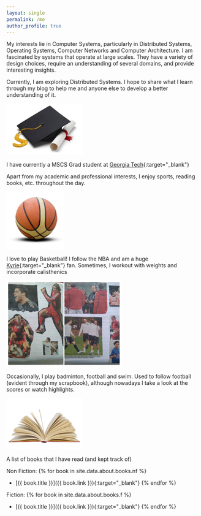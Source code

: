 ```yaml
---
layout: single
permalink: /me
author_profile: true
---
```


My interests lie in Computer Systems, particularly in Distributed Systems, Operating Systems, Computer Networks and Computer Architecture. I am fascinated by systems that operate at large scales. They have a variety of design choices, require an understanding of several domains, and provide interesting insights.

Currently, I am exploring Distributed Systems. I hope to share what I learn through my blog to help me and anyone else to develop a better understanding of it.

<img src="/assets/images/about/grad.jpg" style="max-width:200px;"/>

I have currently a MSCS Grad student at [Georgia Tech](https://www.gatech.edu){:target="_blank"}

Apart from my academic and professional interests, I enjoy sports, reading books, etc. throughout the day.

<img src="/assets/images/about/basketball.jpg" style="max-width:150px;"/>

I love to play Basketball! I follow the NBA and am a huge [Kyrie](https://twitter.com/kyrieirving){:target="_blank"} fan. Sometimes, I workout with weights and incorporate calisthenics

<img src="/assets/images/about/scrapbook.jpg" style="align:right; max-width:300px;"/>

Occasionally, I play badminton, football and swim. Used to follow football (evident through my scrapbook), although nowadays I take a look at the scores or watch highlights.

<img src="/assets/images/about/book.jpg" style="max-width:200px;"/> 

A list of books that I have read (and kept track of)

Non Fiction:
{% for book in site.data.about.books.nf %}
- [{{ book.title }}]({{ book.link }}){:target="_blank"}
{% endfor %}

Fiction:
{% for book in site.data.about.books.f %}
- [{{ book.title }}]({{ book.link }}){:target="_blank"}
{% endfor %}


